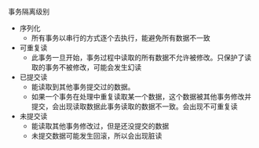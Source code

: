 事务隔离级别
- 序列化
   - 所有事务以串行的方式逐个去执行，能避免所有数据不一致
- 可重复读
    - 此事务一旦开始，事务过程中读取的所有数据不允许被修改。只保护了读取的事务不被修改，可能会发生幻读
- 已提交读
    - 能读取到其他事务提交过的数据。
    - 如果一个事务在处理中重复读取某一个数据，这个数据被其他事务修改并提交，会出现读取数据此事务读取的数据不一致。会出现不可重复读
- 未提交读
    - 能读取其他事务修改过，但是还没提交的数据
    - 未提交数据可能发生回滚，所以会出现脏读
